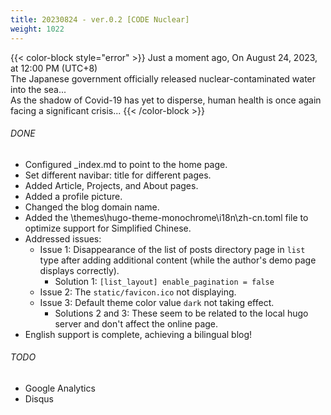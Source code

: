 ```yaml
---
title: 20230824 - ver.0.2 [CODE Nuclear]
weight: 1022
---
```

{{< color-block style="error" >}}
Just a moment ago,
On August 24, 2023, at 12:00 PM (UTC+8)</br>
The Japanese government officially released nuclear-contaminated water into the sea...</br>
As the shadow of Covid-19 has yet to disperse, human health is once again facing a significant crisis...
{{< /color-block >}}

###### DONE
- Configured _index.md to point to the home page.
- Set different navibar: title for different pages.
- Added Article, Projects, and About pages.
- Added a profile picture.
- Changed the blog domain name.
- Added the \themes\hugo-theme-monochrome\i18n\zh-cn.toml file to optimize support for Simplified Chinese.
- Addressed issues:
    - Issue 1: Disappearance of the list of posts directory page in `list` type after adding additional content (while the author's demo page displays correctly).
      - Solution 1: `[list_layout] enable_pagination = false`
    - Issue 2: The `static/favicon.ico` not displaying.
    - Issue 3: Default theme color value `dark` not taking effect.
      - Solutions 2 and 3: These seem to be related to the local hugo server and don't affect the online page.
- English support is complete, achieving a bilingual blog!
    
###### TODO
- Google Analytics
- Disqus